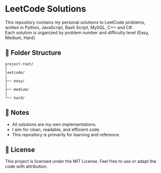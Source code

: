 # LeetCode Solutions

This repository contains my personal solutions to LeetCode problems, written in Python, JavaScript, Bash Script, MySQL, C++ and C#.  
Each solution is organized by problem number and difficulty level (Easy, Medium, Hard).

## 📁 Folder Structure

```
project-root/
│
leetcode/
│
├── easy/
│
├── medium/
│
└── hard/
```

## 📌 Notes

- All solutions are my own implementations.
- I aim for clean, readable, and efficient code.
- This repository is primarily for learning and reference.

## 📖 License

This project is licensed under the MIT License. Feel free to use or adapt the code with attribution.
